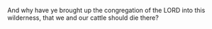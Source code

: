 And why have ye brought up the congregation of the LORD into this wilderness, that we and our cattle should die there?
